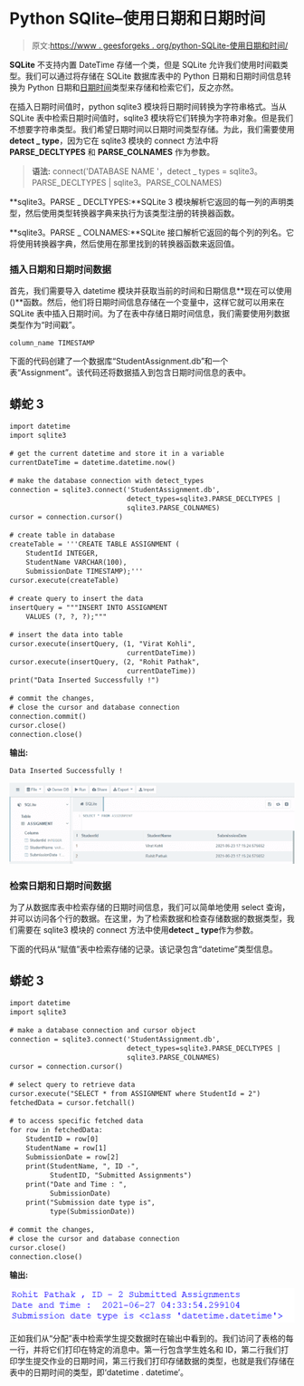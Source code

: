# Python SQlite–使用日期和日期时间

> 原文:[https://www . geesforgeks . org/python-SQLite-使用日期和时间/](https://www.geeksforgeeks.org/python-sqlite-working-with-date-and-datetime/)

**SQLite** 不支持内置 DateTime 存储一个类，但是 SQLite 允许我们使用时间戳类型。我们可以通过将存储在 SQLite 数据库表中的 Python 日期和日期时间信息转换为 Python 日期和[日期时间](https://www.geeksforgeeks.org/python-datetime-module-with-examples/)类型来存储和检索它们，反之亦然。

在插入日期时间值时，python sqlite3 模块将日期时间转换为字符串格式。当从 SQLite 表中检索日期时间值时，sqlite3 模块将它们转换为字符串对象。但是我们不想要字符串类型。我们希望日期时间以日期时间类型存储。为此，我们需要使用**detect _ type**，因为它在 sqlite3 模块的 connect 方法中将 **PARSE_DECLTYPES** 和 **PARSE_COLNAMES** 作为参数。

> **语法:** connect('DATABASE NAME '，detect _ types = sqlite3。PARSE_DECLTYPES | sqlite3。PARSE_COLNAMES)

**sqlite3。PARSE _ DECLTYPES:**SQLite 3 模块解析它返回的每一列的声明类型，然后使用类型转换器字典来执行为该类型注册的转换器函数。

**sqlite3。PARSE _ COLNAMES:**SQLite 接口解析它返回的每个列的列名。它将使用转换器字典，然后使用在那里找到的转换器函数来返回值。

### 插入日期和日期时间数据

首先，我们需要导入 datetime 模块并获取当前的时间和日期信息**现在可以使用()**函数。然后，他们将日期时间信息存储在一个变量中，这样它就可以用来在 SQLite 表中插入日期时间。为了在表中存储日期时间信息，我们需要使用列数据类型作为“时间戳”。

```
column_name TIMESTAMP
```

下面的代码创建了一个数据库“StudentAssignment.db”和一个表“Assignment”。该代码还将数据插入到包含日期时间信息的表中。

## 蟒蛇 3

```
import datetime
import sqlite3

# get the current datetime and store it in a variable
currentDateTime = datetime.datetime.now()

# make the database connection with detect_types
connection = sqlite3.connect('StudentAssignment.db',
                             detect_types=sqlite3.PARSE_DECLTYPES |
                             sqlite3.PARSE_COLNAMES)
cursor = connection.cursor()

# create table in database
createTable = '''CREATE TABLE ASSIGNMENT (
    StudentId INTEGER,
    StudentName VARCHAR(100),
    SubmissionDate TIMESTAMP);'''
cursor.execute(createTable)

# create query to insert the data
insertQuery = """INSERT INTO ASSIGNMENT
    VALUES (?, ?, ?);"""

# insert the data into table
cursor.execute(insertQuery, (1, "Virat Kohli",
                             currentDateTime))
cursor.execute(insertQuery, (2, "Rohit Pathak",
                             currentDateTime))
print("Data Inserted Successfully !")

# commit the changes,
# close the cursor and database connection
connection.commit()
cursor.close()
connection.close()
```

**输出:**

```
Data Inserted Successfully !
```

![](img/0ab78a15c690a1c685c0298cda77f20d.png)

### 检索日期和日期时间数据

为了从数据库表中检索存储的日期时间信息，我们可以简单地使用 select 查询，并可以访问各个行的数据。在这里，为了检索数据和检查存储数据的数据类型，我们需要在 sqlite3 模块的 connect 方法中使用**detect _ type**作为参数。

下面的代码从“赋值”表中检索存储的记录。该记录包含“datetime”类型信息。

## 蟒蛇 3

```
import datetime
import sqlite3

# make a database connection and cursor object
connection = sqlite3.connect('StudentAssignment.db',
                             detect_types=sqlite3.PARSE_DECLTYPES |
                             sqlite3.PARSE_COLNAMES)
cursor = connection.cursor()

# select query to retrieve data
cursor.execute("SELECT * from ASSIGNMENT where StudentId = 2")
fetchedData = cursor.fetchall()

# to access specific fetched data
for row in fetchedData:
    StudentID = row[0]
    StudentName = row[1]
    SubmissionDate = row[2]
    print(StudentName, ", ID -",
          StudentID, "Submitted Assignments")
    print("Date and Time : ",
          SubmissionDate)
    print("Submission date type is",
          type(SubmissionDate))

# commit the changes,
# close the cursor and database connection
cursor.close()
connection.close()
```

**输出:**

![](img/bf5f2703ed0fa0ed3801061fc33a0f77.png)

正如我们从“分配”表中检索学生提交数据时在输出中看到的。我们访问了表格的每一行，并将它们打印在特定的消息中。第一行包含学生姓名和 ID，第二行我们打印学生提交作业的日期时间，第三行我们打印存储数据的类型，也就是我们存储在表中的日期时间的类型，即‘datetime . datetime’。